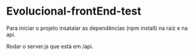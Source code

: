 # Evolucional-frontEnd-test

Para iniciar o projeto  insatalar as dependências (npm install) na raiz e na api.

Rodar o server.js que está em /api.
